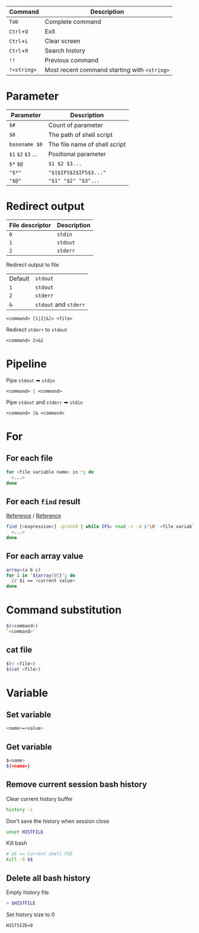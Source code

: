 | Command | Description |
| - | - |
| `Tab` | Complete command |
| `Ctrl`+`D` | Exit |
| `Ctrl`+`L` | Clear screen |
| `Ctrl`+`R` | Search history |
| `!!` | Previous command |
| `!<string>` | Most recent command starting with `<string>` |


# Parameter

| Parameter | Description |
| - | - |
| `$#` | Count of parameter |
| `$0` | The path of shell script |
| `basename $0` | The file name of shell script |
| `$1` `$2` `$3` ... | Positional parameter |
| `$*` `$@` | `$1 $2 $3...` |
| `"$*"` | `"$1$IFS$2$IFS$3..."` |
| `"$@"` | `"$1" "$2" "$3"...` |


# Redirect output

| File descriptor | Description |
| - | - |
| `0` | `stdin` |
| `1` | `stdout` |
| `2` | `stderr` |

Redirect output to file

|  |  |
| - | - |
| Default | `stdout` |
| `1` | `stdout` |
| `2` | `stderr` |
| `&` | `stdout` and `stderr` |

```
<command> [1|2|&]> <file>
```

Redirect `stderr` to `stdout`

```
<command> 2>&1
```

# Pipeline

Pipe `stdout` ➡ `stdin`

```
<command> | <command>
```

Pipe `stdout` and `stderr` ➡ `stdin`

```
<command> |& <command>
```

# For

## For each file

```bash
for <file variable name> in *; do
  <...>
done
```


## For each `find` result

[Reference](https://stackoverflow.com/a/15066129) / [Reference](https://stackoverflow.com/a/9612232/1877620)
```bash
find [<expression>] -print0 | while IFS= read -r -d $'\0' <file variable name>; do
  <...>
done
```

## For each array value

```bash
array=(a b c)
for i in "${array[@]}"; do
  // $i == <current value>
done
```

# Command substitution

```bash
$(<command>)
`<command>`
```

## cat file

```bash
$(< <file>)
$(cat <file>)
```

# Variable

## Set variable
```bash
<name>=<value>
```

## Get variable
```bash
$<name>
${<name>}
```

## Remove current session bash history

Clear current history buffer
```bash
history -c
```

Don't save the history when session close
```bash
unset HISTFILE
```

Kill bash
```bash
# $$ == Current shell PID
kill -9 $$
```

## Delete all bash history

Empty history file
```bash
> $HISTFILE
```

Set history size to 0
```
HISTSIZE=0
```

